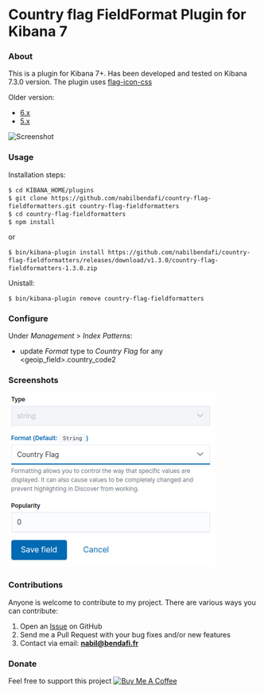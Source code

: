 # Country flag FieldFormat Plugin for Kibana 7

### About
This is a plugin for Kibana 7+. Has been developed and tested on Kibana 7.3.0 version. The plugin uses [flag-icon-css](https://github.com/lipis/flag-icon-css)

Older version:
 - [6.x](https://github.com/nabilbendafi/country-flag-fieldformatters/tree/6.x)
 - [5.x](https://github.com/nabilbendafi/country-flag-fieldformatters/tree/5.x)

![Screenshot](https://raw.githubusercontent.com/nabilbendafi/country-flag-fieldformatters/master/images/country.jpg)

### Usage
Installation steps:
```
$ cd KIBANA_HOME/plugins
$ git clone https://github.com/nabilbendafi/country-flag-fieldformatters.git country-flag-fieldformatters
$ cd country-flag-fieldformatters
$ npm install
```
or
```
$ bin/kibana-plugin install https://github.com/nabilbendafi/country-flag-fieldformatters/releases/download/v1.3.0/country-flag-fieldformatters-1.3.0.zip
```

Unistall:
```
$ bin/kibana-plugin remove country-flag-fieldformatters
```

### Configure
Under _Management_ > _Index Patterns_:
 * update *Format* type to *Country Flag* for any <geoip_field>.country_code2

### Screenshots
![Screenshot](https://raw.githubusercontent.com/nabilbendafi/country-flag-fieldformatters/master/images/configuration.jpg)

### Contributions
Anyone is welcome to contribute to my project. There are various ways you can contribute:

1. Open an [Issue](https://github.com/nabilbendafi/country-flag-fieldformatters/issues) on GitHub
2. Send me a Pull Request with your bug fixes and/or new features
3. Contact via email: **nabil@bendafi.fr**

### Donate
Feel free to support this project
<a href="https://www.buymeacoffee.com/bBxq5vkoE" target="_blank"><img src="https://bmc-cdn.nyc3.digitaloceanspaces.com/BMC-button-images/custom_images/orange_img.png" alt="Buy Me A Coffee" style="height: auto !important;width: auto !important;" ></a>
